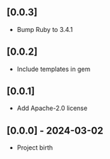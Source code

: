 ## [0.0.3]

- Bump Ruby to 3.4.1

## [0.0.2]

- Include templates in gem

## [0.0.1]

- Add Apache-2.0 license

## [0.0.0] - 2024-03-02

- Project birth
